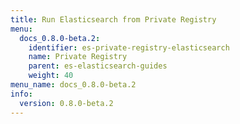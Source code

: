 ```yaml
---
title: Run Elasticsearch from Private Registry
menu:
  docs_0.8.0-beta.2:
    identifier: es-private-registry-elasticsearch
    name: Private Registry
    parent: es-elasticsearch-guides
    weight: 40
menu_name: docs_0.8.0-beta.2
info:
  version: 0.8.0-beta.2
---
```


